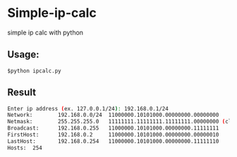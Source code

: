 # Simple-ip-calc
simple ip calc with python

## Usage:
`$python ipcalc.py`
## Result
```bash
Enter ip address (ex. 127.0.0.1/24): 192.168.0.1/24
Network:        192.168.0.0/24  11000000.10101000.00000000.00000000
Netmask:        255.255.255.0   11111111.11111111.11111111.00000000 (class C)
Broadcast:      192.168.0.255   11000000.10101000.00000000.11111111
FirstHost:      192.168.0.2     11000000.10101000.00000000.00000010
LastHost:       192.168.0.254   11000000.10101000.00000000.11111110
Hosts:  254
```
